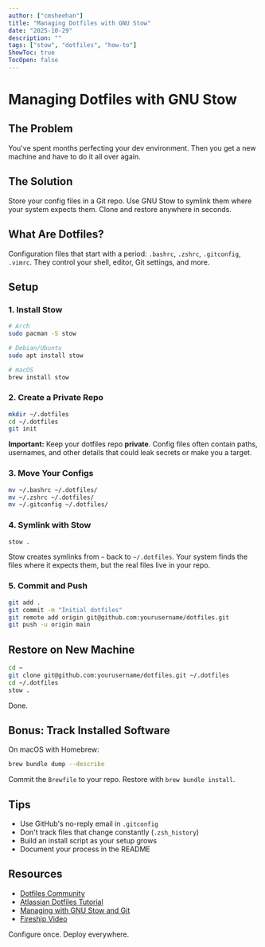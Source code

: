 ```yaml
---
author: ["cmsheehan"]
title: "Managing Dotfiles with GNU Stow"
date: "2025-10-29"
description: ""
tags: ["stow", "dotfiles", "how-to"]
ShowToc: true
TocOpen: false
---
```


# Managing Dotfiles with GNU Stow

## The Problem

You've spent months perfecting your dev environment. Then you get a new machine and have to do it all over again.

## The Solution

Store your config files in a Git repo. Use GNU Stow to symlink them where your system expects them. Clone and restore anywhere in seconds.

## What Are Dotfiles?

Configuration files that start with a period: `.bashrc`, `.zshrc`, `.gitconfig`, `.vimrc`. They control your shell, editor, Git settings, and more.

## Setup

### 1. Install Stow

```bash
# Arch
sudo pacman -S stow

# Debian/Ubuntu
sudo apt install stow

# macOS
brew install stow
```

### 2. Create a Private Repo

```bash
mkdir ~/.dotfiles
cd ~/.dotfiles
git init
```

**Important:** Keep your dotfiles repo **private**. Config files often contain paths, usernames, and other details that could leak secrets or make you a target.

### 3. Move Your Configs

```bash
mv ~/.bashrc ~/.dotfiles/
mv ~/.zshrc ~/.dotfiles/
mv ~/.gitconfig ~/.dotfiles/
```

### 4. Symlink with Stow

```bash
stow .
```

Stow creates symlinks from `~` back to `~/.dotfiles`. Your system finds the files where it expects them, but the real files live in your repo.

### 5. Commit and Push

```bash
git add .
git commit -m "Initial dotfiles"
git remote add origin git@github.com:yourusername/dotfiles.git
git push -u origin main
```

## Restore on New Machine

```bash
cd ~
git clone git@github.com:yourusername/dotfiles.git ~/.dotfiles
cd ~/.dotfiles
stow .
```

Done.

## Bonus: Track Installed Software

On macOS with Homebrew:

```bash
brew bundle dump --describe
```

Commit the `Brewfile` to your repo. Restore with `brew bundle install`.

## Tips

- Use GitHub's no-reply email in `.gitconfig`
- Don't track files that change constantly (`.zsh_history`)
- Build an install script as your setup grows
- Document your process in the README

## Resources

- [Dotfiles Community](https://dotfiles.github.io/)
- [Atlassian Dotfiles Tutorial](https://www.atlassian.com/git/tutorials/dotfiles)
- [Managing with GNU Stow and Git](https://dev.to/luxcih/dotfiles-managing-with-gnu-stow-and-git-5100)
- [Fireship Video](https://www.youtube.com/watch?v=r_MpUP6aKiQ)

Configure once. Deploy everywhere.